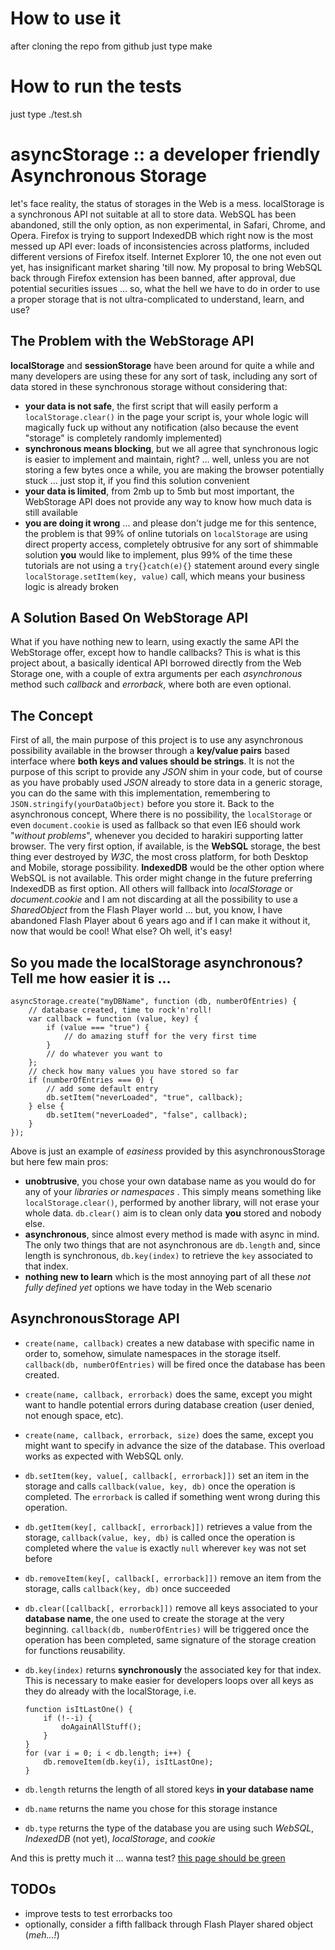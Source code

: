 How to use it
=============
after cloning the repo from github just type make

How to run the tests
====================
just type ./test.sh

asyncStorage :: a developer friendly Asynchronous Storage
=========================================================
let's face reality, the status of storages in the Web is a mess.
localStorage is a synchronous API not suitable at all to store data.
WebSQL has been abandoned, still the only option, as non experimental, in Safari, Chrome, and Opera.
Firefox is trying to support IndexedDB which right now is the most messed up API ever: loads of inconsistencies across platforms, included different versions of Firefox itself.
Internet Explorer 10, the one not even out yet, has insignificant market sharing 'till now.
My proposal to bring WebSQL back through Firefox extension has been banned, after approval, due potential securities issues ... so, what the hell we have to do in order to use a proper storage that is not ultra-complicated to understand, learn, and use?

The Problem with the WebStorage API
-----------------------------------
**localStorage** and **sessionStorage** have been around for quite a while and many developers are using these for any sort of task, including any sort of data stored in these synchronous storage without considering that:

  * **your data is not safe**, the first script that will easily perform a `localStorage.clear()` in the page your script is, your whole logic will magically fuck up without any notification (also because the event "storage" is completely randomly implemented)
  * **synchronous means blocking**, but we all agree that synchronous logic is easier to implement and maintain, right? ... well, unless you are not storing a few bytes once a while, you are making the browser potentially stuck ... just stop it, if you find this solution convenient
  * **your data is limited**, from 2mb up to 5mb but most important, the WebStorage API does not provide any way to know how much data is still available
  * **you are doing it wrong** ... and please don't judge me for this sentence, the problem is that 99% of online tutorials on `localStorage` are using direct property access, completely obtrusive for any sort of shimmable solution **you** would like to implement, plus 99% of the time these tutorials are not using a `try{}catch(e){}` statement around every single `localStorage.setItem(key, value)` call, which means your business logic is already broken

A Solution Based On WebStorage API
----------------------------------
What if you have nothing new to learn, using exactly the same API the WebStorage offer, except how to handle callbacks?
This is what is this project about, a basically identical API borrowed directly from the Web Storage one, with a couple of extra arguments per each *asynchronous* method such *callback* and *errorback*, where both are even optional.

The Concept
-----------
First of all, the main purpose of this project is to use any asynchronous possibility available in the browser through a **key/value pairs** based interface where **both keys and values should be strings**.
It is not the purpose of this script to provide any *JSON* shim in your code, but of course as you have probably used *JSON* already to store data in a generic storage, you can do the same with this implementation, remembering to `JSON.stringify(yourDataObject)` before you store it.
Back to the asynchronous concept, Where there is no possibility, the `localStorage` or even `document.cookie` is used as fallback so that even IE6 should work "_without problems_", whenever you decided to harakiri supporting latter browser.
The very first option, if available, is the **WebSQL** storage, the best thing ever destroyed by *W3C*, the most cross platform, for both Desktop and Mobile, storage possibility.
**IndexedDB** would be the other option where WebSQL is not available. This order might change in the future preferring IndexedDB as first option.
All others will fallback into *localStorage* or *document.cookie* and I am not discarding at all the possibility to use a *SharedObject* from the Flash Player world ... but, you know, I have abandoned Flash Player about 6 years ago and if I can make it without it, now that would be cool!
What else? Oh well, it's easy!

So you made the localStorage asynchronous? Tell me how easier it is ...
-----------------------------------------------------------------------

    asyncStorage.create("myDBName", function (db, numberOfEntries) {
        // database created, time to rock'n'roll!
        var callback = function (value, key) {
            if (value === "true") {
                // do amazing stuff for the very first time
            }
            // do whatever you want to
        };
        // check how many values you have stored so far
        if (numberOfEntries === 0) {
            // add some default entry
            db.setItem("neverLoaded", "true", callback);
        } else {
            db.setItem("neverLoaded", "false", callback);
        }
    });

Above is just an example of _easiness_ provided by this asynchronousStorage but here few main pros:

  * **unobtrusive**, you chose your own database name as you would do for any of your _libraries or namespaces_ . This simply means something like `localStorage.clear()`, performed by another library, will not erase your whole data. `db.clear()` aim is to clean only data **you** stored and nobody else.
  * **asynchronous**, since almost every method is made with async in mind. The only two things that are not asynchronous are `db.length` and, since length is synchronous, `db.key(index)` to retrieve the `key` associated to that index.
  * **nothing new to learn** which is the most annoying part of all these _not fully defined yet_ options we have today in the Web scenario

AsynchronousStorage API
-----------------------
  * `create(name, callback)` creates a new database with specific name in order to, somehow, simulate namespaces in the storage itself. `callback(db, numberOfEntries)` will be fired once the database has been created.
  * `create(name, callback, errorback)` does the same, except you might want to handle potential errors during database creation (user denied, not enough space, etc).
  * `create(name, callback, errorback, size)` does the same, except you might want to specify in advance the size of the database. This overload works as expected with WebSQL only.
  * `db.setItem(key, value[, callback[, errorback]])` set an item in the storage and calls `callback(value, key, db)` once the operation is completed. The `errorback` is called if something went wrong during this operation.
  * `db.getItem(key[, callback[, errorback]])` retrieves a value from the storage, `callback(value, key, db)` is called once the operation is completed where the `value` is exactly `null` wherever `key` was not set before
  * `db.removeItem(key[, callback[, errorback]])` remove an item from the storage, calls `callback(key, db)` once succeeded
  * `db.clear([callback[, errorback]])` remove all keys associated to your **database name**, the one used to create the storage at the very beginning. `callback(db, numberOfEntries)` will be triggered once the operation has been completed, same signature of the storage creation for functions reusability.
  * `db.key(index)` returns **synchronously** the associated key for that index. This is necessary to make easier for developers loops over all keys as they do already with the localStorage, i.e.

        function isItLastOne() {
            if (!--i) {
                doAgainAllStuff();
            }
        }
        for (var i = 0; i < db.length; i++) {
            db.removeItem(db.key(i), isItLastOne);
        }

  * `db.length` returns the length of all stored keys **in your database name**
  * `db.name` returns the name you chose for this storage instance
  * `db.type` returns the type of the database you are using such _WebSQL_, _IndexedDB_ (not yet), _localStorage_, and _cookie_

And this is pretty much it ... wanna test? [this page should be green](http://www.3site.eu/db/test/ "test")

TODOs
-----
  * improve tests to test errorbacks too
  * optionally, consider a fifth fallback through Flash Player shared object (*meh...!*)